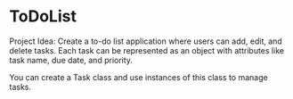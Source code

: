 # ToDoList

Project Idea: Create a to-do list application where users can add, edit, and delete tasks. Each task can be represented as an object with attributes like task name, due date, and priority.

You can create a Task class and use instances of this class to manage tasks.


